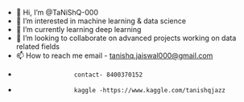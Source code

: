 - 👋 Hi, I’m @TaNiShQ-000
- 👀 I’m interested in machine learning & data science
- 🌱 I’m currently learning deep learning
- 💞️ I’m looking to collaborate on advanced projects working on data related fields
- 📫 How to reach me email - tanishq.jaiswal000@gmail.com
-                     contact- 8400370152
-                     kaggle -https://www.kaggle.com/tanishqjazz

<!---
TaNiShQ-000/TaNiShQ-000 is a ✨ special ✨ repository because its `README.md` (this file) appears on your GitHub profile.
You can click the Preview link to take a look at your changes.
--->
